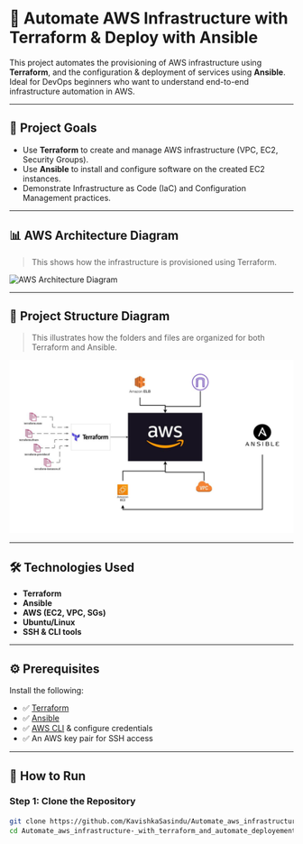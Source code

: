 # 🚀 Automate AWS Infrastructure with Terraform & Deploy with Ansible

This project automates the provisioning of AWS infrastructure using **Terraform**, and the configuration & deployment of services using **Ansible**. Ideal for DevOps beginners who want to understand end-to-end infrastructure automation in AWS.

---

## 🧠 Project Goals

- Use **Terraform** to create and manage AWS infrastructure (VPC, EC2, Security Groups).
- Use **Ansible** to install and configure software on the created EC2 instances.
- Demonstrate Infrastructure as Code (IaC) and Configuration Management practices.

---

## 📊 AWS Architecture Diagram

> This shows how the infrastructure is provisioned using Terraform.

![AWS Architecture Diagram](architecture.png)

---

## 📁 Project Structure Diagram

> This illustrates how the folders and files are organized for both Terraform and Ansible.

![Project Structure Diagram](diagram.jpeg)

---

## 🛠️ Technologies Used

- **Terraform**
- **Ansible**
- **AWS (EC2, VPC, SGs)**
- **Ubuntu/Linux**
- **SSH & CLI tools**

---

## ⚙️ Prerequisites

Install the following:

- ✅ [Terraform](https://www.terraform.io/downloads.html)
- ✅ [Ansible](https://docs.ansible.com/ansible/latest/installation_guide/intro_installation.html)
- ✅ [AWS CLI](https://docs.aws.amazon.com/cli/latest/userguide/install-cliv2.html) & configure credentials
- ✅ An AWS key pair for SSH access

---

## 🚀 How to Run

### Step 1: Clone the Repository

```bash
git clone https://github.com/KavishkaSasindu/Automate_aws_infrastructure-_with_terraform_and_automate_deployement_with_ansible.git
cd Automate_aws_infrastructure-_with_terraform_and_automate_deployement_with_ansible
```
